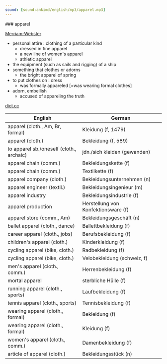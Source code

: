 ```yaml
---
sound: [sound:ankimd/english/mp3/apparel.mp3]
---
```


\### apparel

[Merriam-Webster](https://www.merriam-webster.com/dictionary/apparel)

- personal attire : clothing of a particular kind
    - dressed in fine apparel
    - a new line of women's apparel
    - athletic apparel
- the equipment (such as sails and rigging) of a ship
- something that clothes or adorns
    - the bright apparel of spring
- to put clothes on : dress
    - was formally appareled [=was wearing formal clothes]
- adorn, embellish
    - accused of appareling the truth

[dict.cc](https://www.dict.cc/apparel)

| English        | German       |
| -------------- | ------------ |
| apparel (cloth., Am, Br, formal) | Kleidung (f, 1479) |
| apparel (cloth.) | Bekleidung (f, 589) |
| to apparel sb./oneself (cloth., archaic) | jdn./sich kleiden (gewanden) |
| apparel chain (comm.) | Bekleidungskette (f) |
| apparel chain (comm.) | Textilkette (f) |
| apparel company (cloth.) | Bekleidungsunternehmen (n) |
| apparel engineer (textil.) | Bekleidungsingenieur (m) |
| apparel industry | Bekleidungsindustrie (f) |
| apparel production | Herstellung von Konfektionsware (f) |
| apparel store (comm., Am) | Bekleidungsgeschäft (n) |
| ballet apparel (cloth., dance) | Ballettbekleidung (f) |
| career apparel (cloth., jobs) | Berufsbekleidung (f) |
| children's apparel (cloth.) | Kinderkleidung (f) |
| cycling apparel (bike, cloth.) | Radbekleidung (f) |
| cycling apparel (bike, cloth.) | Velobekleidung (schweiz, f) |
| men's apparel (cloth., comm.) | Herrenbekleidung (f) |
| mortal apparel | sterbliche Hülle (f) |
| running apparel (cloth., sports) | Laufbekleidung (f) |
| tennis apparel (cloth., sports) | Tennisbekleidung (f) |
| wearing apparel (cloth., formal) | Bekleidung (f) |
| wearing apparel (cloth., formal) | Kleidung (f) |
| women's apparel (cloth., comm.) | Damenbekleidung (f) |
| article of apparel (cloth.) | Bekleidungsstück (n) |
